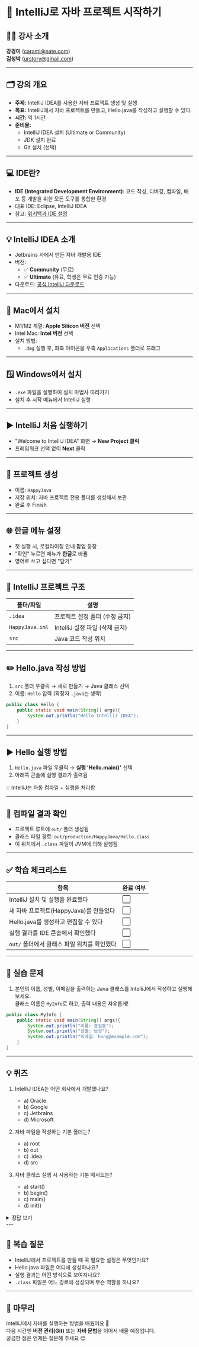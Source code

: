 # 🎉 IntelliJ로 자바 프로젝트 시작하기

## 👩‍🏫 강사 소개  
**강경미** (carami@nate.com)  
**김성박** (urstory@gmail.com)

---

## 🗂️ 강의 개요

- **주제:** IntelliJ IDEA를 사용한 자바 프로젝트 생성 및 실행  
- **목표:** IntelliJ에서 자바 프로젝트를 만들고, Hello.java를 작성하고 실행할 수 있다.  
- **시간:** 약 1시간  
- **준비물:**
  - IntelliJ IDEA 설치 (Ultimate or Community)
  - JDK 설치 완료
  - Git 설치 (선택)

---

## 💻 IDE란?

- **IDE (Integrated Development Environment)**: 코드 작성, 디버깅, 컴파일, 배포 등 개발을 위한 모든 도구를 통합한 환경
- 대표 IDE: Eclipse, IntelliJ IDEA  
- 참고: [위키백과 IDE 설명](https://ko.wikipedia.org/wiki/통합_개발_환경)

---

## 💡 IntelliJ IDEA 소개

- Jetbrains 사에서 만든 자바 개발용 IDE
- 버전:
  - ✅ **Community** (무료)
  - ✅ **Ultimate** (유료, 학생은 무료 인증 가능)
- 다운로드: [공식 IntelliJ 다운로드](https://www.jetbrains.com/ko-kr/idea/download/)

---

## 🍎 Mac에서 설치

- M1/M2 계열: **Apple Silicon 버전** 선택  
- Intel Mac: **Intel 버전** 선택
- 설치 방법:
  - `.dmg` 실행 후, 좌측 아이콘을 우측 `Applications` 폴더로 드래그

---

## 🪟 Windows에서 설치

- `.exe` 파일을 실행하여 설치 마법사 따라가기
- 설치 후 시작 메뉴에서 IntelliJ 실행

---

## ▶️ IntelliJ 처음 실행하기

- "Welcome to IntelliJ IDEA" 화면 → **New Project 클릭**
- 프레임워크 선택 없이 **Next** 클릭

---

## 📁 프로젝트 생성

- 이름: `HappyJava`  
- 저장 위치: 자바 프로젝트 전용 폴더를 생성해서 보관  
- 완료 후 Finish

---

## 🌐 한글 메뉴 설정

- 첫 실행 시, 로컬라이징 안내 팝업 등장  
- "확인" 누르면 메뉴가 **한글**로 바뀜  
- 영어로 쓰고 싶다면 "닫기"

---

## 📌 IntelliJ 프로젝트 구조

| 폴더/파일 | 설명 |
|-----------|------|
| `.idea` | 프로젝트 설정 폴더 (수정 금지) |
| `HappyJava.iml` | IntelliJ 설정 파일 (삭제 금지) |
| `src` | Java 코드 작성 위치 |

---

## ✏️ Hello.java 작성 방법

1. `src` 폴더 우클릭 → 새로 만들기 → Java 클래스 선택  
2. 이름: `Hello` 입력 (확장자 `.java`는 생략)

```java
public class Hello {
    public static void main(String[] args){
        System.out.println("Hello IntelliJ IDEA");
    }
}
```

---

## ▶️ Hello 실행 방법

1. `Hello.java` 파일 우클릭 → **실행 'Hello.main()'** 선택  
2. 아래쪽 콘솔에 실행 결과가 출력됨

💡 IntelliJ는 자동 컴파일 + 실행을 처리함

---

## 📂 컴파일 결과 확인

- 프로젝트 루트에 `out/` 폴더 생성됨  
- 클래스 파일 경로: `out/production/HappyJava/Hello.class`  
- 이 위치에서 `.class` 파일이 JVM에 의해 실행됨

---

## ✅ 학습 체크리스트

| 항목 | 완료 여부 |
|------|------------|
| IntelliJ 설치 및 실행을 완료했다 | ⬜ |
| 새 자바 프로젝트(HappyJava)를 만들었다 | ⬜ |
| Hello.java를 생성하고 편집할 수 있다 | ⬜ |
| 실행 결과를 IDE 콘솔에서 확인했다 | ⬜ |
| `out/` 폴더에서 클래스 파일 위치를 확인했다 | ⬜ |

---

## 🧪 실습 문제

1. 본인의 이름, 성별, 이메일을 출력하는 Java 클래스를 IntelliJ에서 작성하고 실행해보세요.  
   클래스 이름은 `MyInfo`로 하고, 출력 내용은 자유롭게!

```java
public class MyInfo {
    public static void main(String[] args){
        System.out.println("이름: 홍길동");
        System.out.println("성별: 남성");
        System.out.println("이메일: hong@example.com");
    }
}
```

---

## 💡 퀴즈

1. IntelliJ IDEA는 어떤 회사에서 개발했나요?  
   - a) Oracle  
   - b) Google  
   - c) Jetbrains  
   - d) Microsoft

2. 자바 파일을 작성하는 기본 폴더는?  
   - a) root  
   - b) out  
   - c) .idea  
   - d) src

3. 자바 클래스 실행 시 사용하는 기본 메서드는?  
   - a) start()  
   - b) begin()  
   - c) main()  
   - d) init()


<details>
<summary>정답 보기</summary>


> 1️⃣ c) Jetbrains  
> 2️⃣ d) src  
> 3️⃣ c) main()
</details>
---

## 🔁 복습 질문

- IntelliJ에서 프로젝트를 만들 때 꼭 필요한 설정은 무엇인가요?
- Hello.java 파일은 어디에 생성하나요?
- 실행 결과는 어떤 방식으로 보여지나요?
- `.class` 파일은 어느 경로에 생성되며 무슨 역할을 하나요?

---

## 🙏 마무리

IntelliJ에서 자바를 실행하는 방법을 배웠어요 🎉  
다음 시간엔 **버전 관리(Git)** 또는 **자바 문법**을 이어서 배울 예정입니다.  
궁금한 점은 언제든 질문해 주세요 😊

